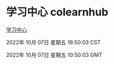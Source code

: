 # 学习中心 colearnhub
[学习中心](http://27.19.33.125:56308/colearnhub/)

2022年 10月 07日 星期五 18:50:03 CST

2022年 10月 07日 星期五 10:50:03 GMT
